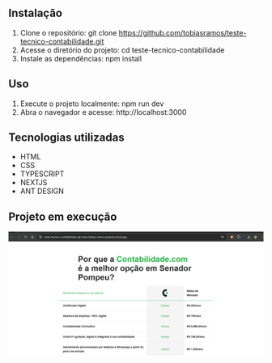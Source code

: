 ## Instalação
1. Clone o repositório: git clone https://github.com/tobiasramos/teste-tecnico-contabilidade.git
2. Acesse o diretório do projeto: cd teste-tecnico-contabilidade
3. Instale as dependências: npm install

## Uso
1. Execute o projeto localmente: npm run dev
3. Abra o navegador e acesse: http://localhost:3000

## Tecnologias utilizadas
- HTML
- CSS
- TYPESCRIPT
- NEXTJS
- ANT DESIGN

## Projeto em execução
[![tela](./tela.gif)](https://teste-tecnico-contabilidade-git-main-tobias-ramos-projects.vercel.app/)